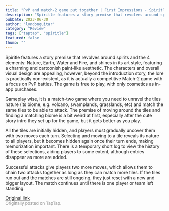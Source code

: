 ```yaml
---
title: "PvP and match-2 game put together | First Impressions - Spiritle"
description: "Spiritle features a story premise that revolves around spirits and the 4 elements: Nature, Earth, Water and Fire, and shines in its art style, featuring a charming and cartoonish paint-like aesthetic. The characters and overall visual design are appealing, however, beyond the introduction story, the lore is practically non-existent, as it is actually a competitive Match-2 game with a focus on PvP battles. The game is free to play, with only cosmetics as in-app purchases."
pubDate: 2023-06-30
author: "lyndonguitar"
category: "Review"
tags: ["taptap", "spiritle"]
featured: false
thumb: ""
---
```


Spiritle features a story premise that revolves around spirits and the 4 elements: Nature, Earth, Water and Fire, and shines in its art style, featuring a charming and cartoonish paint-like aesthetic. The characters and overall visual design are appealing, however, beyond the introduction story, the lore is practically non-existent, as it is actually a competitive Match-2 game with a focus on PvP battles. The game is free to play, with only cosmetics as in-app purchases.

Gameplay wise, it is a match-two game where you need to unravel the tiles nature (its biome, e.g. volcano, swamplands, grasslands, etc) and match the same tiles to be able to attack. The premise of moving around the tiles and finding a matching biome is a bit weird at first, especially after the cute story intro they set up for the game, but it gets better as you play.

All the tiles are initially hidden, and players must gradually uncover them with two moves each turn. Selecting and moving to a tile reveals its nature to all players, but it becomes hidden again once their turn ends, making memorization important. There is a temporary short log to view the history of these selections, aiding players to some extent, although entries disappear as more are added.

Successful attacks give players two more moves, which allows them to chain two attacks together as long as they can match more tiles. If the tiles run out and the matches are still ongoing, they just reset with a new and bigger layout. The match continues until there is one player or team left standing.

[Original link](https://www.taptap.io/post/5929300)<br><span style="font-size: 0.95em; color: #888;">Originally posted on TapTap.</span>
